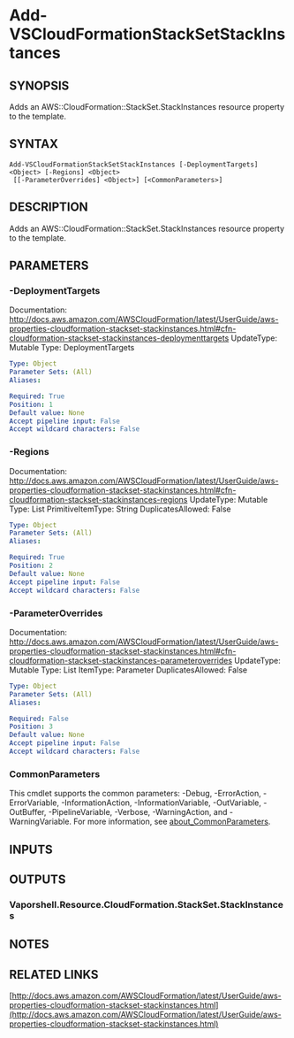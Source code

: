 # Add-VSCloudFormationStackSetStackInstances

## SYNOPSIS
Adds an AWS::CloudFormation::StackSet.StackInstances resource property to the template.

## SYNTAX

```
Add-VSCloudFormationStackSetStackInstances [-DeploymentTargets] <Object> [-Regions] <Object>
 [[-ParameterOverrides] <Object>] [<CommonParameters>]
```

## DESCRIPTION
Adds an AWS::CloudFormation::StackSet.StackInstances resource property to the template.

## PARAMETERS

### -DeploymentTargets
Documentation: http://docs.aws.amazon.com/AWSCloudFormation/latest/UserGuide/aws-properties-cloudformation-stackset-stackinstances.html#cfn-cloudformation-stackset-stackinstances-deploymenttargets
UpdateType: Mutable
Type: DeploymentTargets

```yaml
Type: Object
Parameter Sets: (All)
Aliases:

Required: True
Position: 1
Default value: None
Accept pipeline input: False
Accept wildcard characters: False
```

### -Regions
Documentation: http://docs.aws.amazon.com/AWSCloudFormation/latest/UserGuide/aws-properties-cloudformation-stackset-stackinstances.html#cfn-cloudformation-stackset-stackinstances-regions
UpdateType: Mutable
Type: List
PrimitiveItemType: String
DuplicatesAllowed: False

```yaml
Type: Object
Parameter Sets: (All)
Aliases:

Required: True
Position: 2
Default value: None
Accept pipeline input: False
Accept wildcard characters: False
```

### -ParameterOverrides
Documentation: http://docs.aws.amazon.com/AWSCloudFormation/latest/UserGuide/aws-properties-cloudformation-stackset-stackinstances.html#cfn-cloudformation-stackset-stackinstances-parameteroverrides
UpdateType: Mutable
Type: List
ItemType: Parameter
DuplicatesAllowed: False

```yaml
Type: Object
Parameter Sets: (All)
Aliases:

Required: False
Position: 3
Default value: None
Accept pipeline input: False
Accept wildcard characters: False
```

### CommonParameters
This cmdlet supports the common parameters: -Debug, -ErrorAction, -ErrorVariable, -InformationAction, -InformationVariable, -OutVariable, -OutBuffer, -PipelineVariable, -Verbose, -WarningAction, and -WarningVariable. For more information, see [about_CommonParameters](http://go.microsoft.com/fwlink/?LinkID=113216).

## INPUTS

## OUTPUTS

### Vaporshell.Resource.CloudFormation.StackSet.StackInstances
## NOTES

## RELATED LINKS

[http://docs.aws.amazon.com/AWSCloudFormation/latest/UserGuide/aws-properties-cloudformation-stackset-stackinstances.html](http://docs.aws.amazon.com/AWSCloudFormation/latest/UserGuide/aws-properties-cloudformation-stackset-stackinstances.html)

